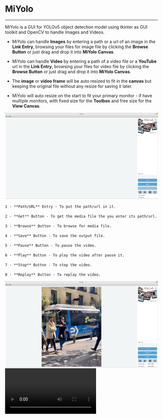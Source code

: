 # MiYolo
___
MiYolo is a GUI for YOLOv5 object detection model using tkinter as GUI toolkit and OpenCV to handle Images and Videos.

- MiYolo can handle **Images** by entering a path or a url of an image in the **Link Entry**, browsing your files for image file by clicking the **Browse Button** or just drag and drop it into **MiYolo Canvas**.

- MiYolo can handle **Video** by entering a path of a video file or a **YouTube** url in the **Link Entry**, browsing your files for video file by clicking the **Browse Button** or just drag and drop it into **MiYolo Canvas**.

- The **image** or **video frame** will be auto resized to fit in the **canvas** but keeping the original file without any resize for saving it later.

- MiYolo will auto resize on the start to fit your primary monitor - if have multiple monitors, with fixed size for the **Toolbox** and free size for the **View Canvas**.

![1.png](assets/readme/1.png)

    1 - **Path/URL** Entry - To put the path/url in it.

    2 - **Get** Button - To get the media file the you enter its path/url.

    3 - **Browse** Button - To browse for media file.

    4 - **Save** Button - To save the output file.

    5 - **Pause** Button - To pause the video.

    6 - **Play** Button - To play the video after pause it.

    7 - **Stop** Button - To stop the video.

    8 - **Replay** Button - To replay the video.

![2.png](assets/readme/2.png)
![Demo](assets/readme/1.m4v)
